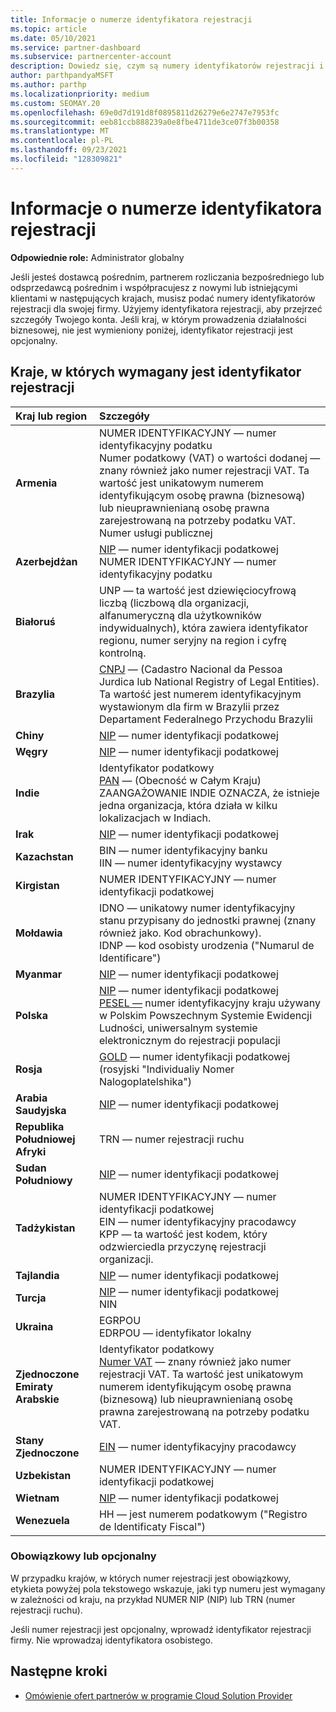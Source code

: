 ```yaml
---
title: Informacje o numerze identyfikatora rejestracji
ms.topic: article
ms.date: 05/10/2021
ms.service: partner-dashboard
ms.subservice: partnercenter-account
description: Dowiedz się, czym są numery identyfikatorów rejestracji i czy są one obowiązkowe dla Twojego kraju.
author: parthpandyaMSFT
ms.author: parthp
ms.localizationpriority: medium
ms.custom: SEOMAY.20
ms.openlocfilehash: 69e0d7d191d8f0895811d26279e6e2747e7953fc
ms.sourcegitcommit: eeb81ccb888239a0e8fbe4711de3ce07f3b00358
ms.translationtype: MT
ms.contentlocale: pl-PL
ms.lasthandoff: 09/23/2021
ms.locfileid: "128309821"
---
```

# <a name="registration-id-number-information"></a>Informacje o numerze identyfikatora rejestracji

**Odpowiednie role:** Administrator globalny
 
Jeśli jesteś dostawcą pośrednim, partnerem rozliczania bezpośredniego lub odsprzedawcą pośrednim i współpracujesz z nowymi lub istniejącymi klientami w następujących krajach, musisz podać numery identyfikatorów rejestracji dla swojej firmy. Użyjemy identyfikatora rejestracji, aby przejrzeć szczegóły Twojego konta. Jeśli kraj, w którym prowadzenia działalności biznesowej, nie jest wymieniony poniżej, identyfikator rejestracji jest opcjonalny.

## <a name="countries-where-registration-id-is-required"></a>Kraje, w których wymagany jest identyfikator rejestracji

| **Kraj lub region** | **Szczegóły** |
|:--|:--|
| **Armenia** | NUMER IDENTYFIKACYJNY — numer identyfikacyjny podatku<br>Numer podatkowy (VAT) o wartości dodanej — znany również jako numer rejestracji VAT. Ta wartość jest unikatowym numerem identyfikującym osobę prawna (biznesową) lub nieuprawnienianą osobę prawna zarejestrowaną na potrzeby podatku VAT.<br>Numer usługi publicznej |
| **Azerbejdżan**  | [NIP](http://www.oecd.org/tax/automatic-exchange/crs-implementation-and-assistance/tax-identification-numbers/Azerbaijan-TIN.pdf) — numer identyfikacji podatkowej<br>NUMER IDENTYFIKACYJNY — numer identyfikacyjny podatku |
| **Białoruś**  | UNP — ta wartość jest dziewięciocyfrową liczbą (liczbową dla organizacji, alfanumeryczną dla użytkowników indywidualnych), która zawiera identyfikator regionu, numer seryjny na region i cyfrę kontrolną. |
|**Brazylia** | [CNPJ](http://www.oecd.org/tax/automatic-exchange/crs-implementation-and-assistance/tax-identification-numbers/Brazil-TIN.pdf) — (Cadastro Nacional da Pessoa Jurdica lub National Registry of Legal Entities). Ta wartość jest numerem identyfikacyjnym wystawionym dla firm w Brazylii przez Departament Federalnego Przychodu Brazylii  |
| **Chiny** | [NIP](http://www.oecd.org/tax/automatic-exchange/crs-implementation-and-assistance/tax-identification-numbers/China-TIN.pdf) — numer identyfikacji podatkowej |
| **Węgry**  | [NIP](http://www.oecd.org/tax/automatic-exchange/crs-implementation-and-assistance/tax-identification-numbers/Hungary-TIN.pdf) — numer identyfikacji podatkowej |
| **Indie** | Identyfikator podatkowy<br>[PAN](http://www.oecd.org/tax/automatic-exchange/crs-implementation-and-assistance/tax-identification-numbers/India-TIN.pdf) — (Obecność w Całym Kraju) ZAANGAŻOWANIE INDIE OZNACZA, że istnieje jedna organizacja, która działa w kilku lokalizacjach w Indiach. |
| **Irak** | [NIP](http://www.oecd.org/tax/automatic-exchange/crs-implementation-and-assistance/tax-identification-numbers/) — numer identyfikacji podatkowej |
| **Kazachstan**  | BIN — numer identyfikacyjny banku<br>IIN — numer identyfikacyjny wystawcy |
| **Kirgistan**  | NUMER IDENTYFIKACYJNY — numer identyfikacji podatkowej |
| **Mołdawia**  | IDNO — unikatowy numer identyfikacyjny stanu przypisany do jednostki prawnej (znany również jako. Kod obrachunkowy).<br>IDNP — kod osobisty urodzenia ("Numarul de Identificare") |
| **Myanmar** | [NIP](http://www.oecd.org/tax/automatic-exchange/crs-implementation-and-assistance/tax-identification-numbers/) — numer identyfikacji podatkowej |
| **Polska**  | [NIP](http://www.oecd.org/tax/automatic-exchange/crs-implementation-and-assistance/tax-identification-numbers/Poland-TIN.pdf) — numer identyfikacji podatkowej<br>[PESEL —](http://www.oecd.org/tax/automatic-exchange/crs-implementation-and-assistance/tax-identification-numbers/Poland-TIN.pdf) numer identyfikacyjny kraju używany w Polskim Powszechnym Systemie Ewidencji Ludności, uniwersalnym systemie elektronicznym do rejestracji populacji |
| **Rosja**  | [GOLD](http://www.oecd.org/tax/automatic-exchange/crs-implementation-and-assistance/tax-identification-numbers/Russia-TIN.pdf) — numer identyfikacji podatkowej (rosyjski "Individualiy Nomer Nalogoplatelshika") | 
| **Arabia Saudyjska** | [NIP](http://www.oecd.org/tax/automatic-exchange/crs-implementation-and-assistance/tax-identification-numbers/Saudi-Arabia-TIN.pdf) — numer identyfikacji podatkowej |
| **Republika Południowej Afryki** | TRN — numer rejestracji ruchu |
| **Sudan Południowy** | [NIP](http://www.oecd.org/tax/automatic-exchange/crs-implementation-and-assistance/tax-identification-numbers/) — numer identyfikacji podatkowej |
| **Tadżykistan**  | NUMER IDENTYFIKACYJNY — numer identyfikacji podatkowej<br>EIN — numer identyfikacyjny pracodawcy<br>KPP — ta wartość jest kodem, który odzwierciedla przyczynę rejestracji organizacji. |
| **Tajlandia** | [NIP](http://www.oecd.org/tax/automatic-exchange/crs-implementation-and-assistance/tax-identification-numbers/) — numer identyfikacji podatkowej |
| **Turcja** | [NIP](http://www.oecd.org/tax/automatic-exchange/crs-implementation-and-assistance/tax-identification-numbers/Turkey-TIN.pdf) — numer identyfikacji podatkowej<br>NIN |
| **Ukraina**  | EGRPOU<br>EDRPOU — identyfikator lokalny |
| **Zjednoczone Emiraty Arabskie** | Identyfikator podatkowy<br>[Numer VAT](http://www.oecd.org/tax/automatic-exchange/crs-implementation-and-assistance/tax-identification-numbers/UAE-TIN.pdf) — znany również jako numer rejestracji VAT. Ta wartość jest unikatowym numerem identyfikującym osobę prawna (biznesową) lub nieuprawnienianą osobę prawna zarejestrowaną na potrzeby podatku VAT. |
| **Stany Zjednoczone** | [EIN](https://www.irs.gov/taxtopics/tc755) — numer identyfikacyjny pracodawcy |
| **Uzbekistan**  | NUMER IDENTYFIKACYJNY — numer identyfikacji podatkowej |
| **Wietnam** | [NIP](http://www.oecd.org/tax/automatic-exchange/crs-implementation-and-assistance/tax-identification-numbers/) — numer identyfikacji podatkowej |
| **Wenezuela** | HH — jest numerem podatkowym ("Registro de Identificaty Fiscal") |  

### <a name="mandatory-or-optional"></a>Obowiązkowy lub opcjonalny
 
W przypadku krajów, w których numer rejestracji jest obowiązkowy, etykieta powyżej pola tekstowego wskazuje, jaki typ numeru jest wymagany w zależności od kraju, na przykład NUMER NIP (NIP) lub TRN (numer rejestracji ruchu).

Jeśli numer rejestracji jest opcjonalny, wprowadź identyfikator rejestracji firmy. Nie wprowadzaj identyfikatora osobistego.

## <a name="next-steps"></a>Następne kroki

- [Omówienie ofert partnerów w programie Cloud Solution Provider](csp-offers.md)
